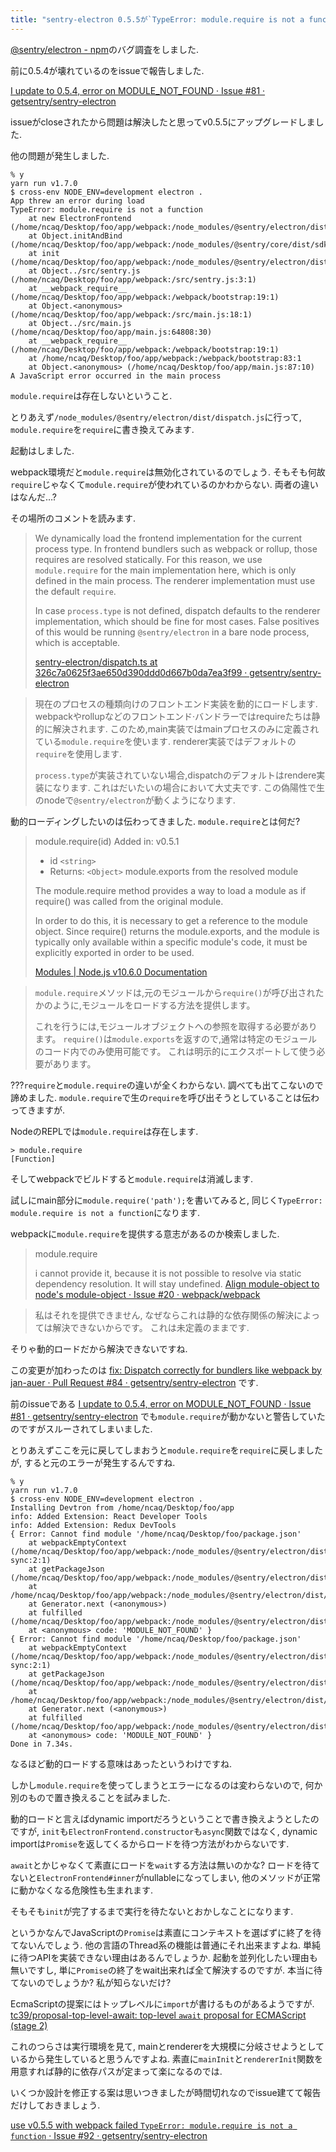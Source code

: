 ```yaml
---
title: "sentry-electron 0.5.5が`TypeError: module.require is not a function`で起動できない問題を調査しました(未解決)"
---
```


[\@sentry/electron - npm](https://www.npmjs.com/package/@sentry/electron)のバグ調査をしました.

前に0.5.4が壊れているのをissueで報告しました.

[I update to 0.5.4, error on MODULE_NOT_FOUND · Issue #81 · getsentry/sentry-electron](https://github.com/getsentry/sentry-electron/issues/81)

issueがcloseされたから問題は解決したと思ってv0.5.5にアップグレードしました.

他の問題が発生しました.

~~~
% y
yarn run v1.7.0
$ cross-env NODE_ENV=development electron .
App threw an error during load
TypeError: module.require is not a function
    at new ElectronFrontend (/home/ncaq/Desktop/foo/app/webpack:/node_modules/@sentry/electron/dist/dispatch.js:38:1)
    at Object.initAndBind (/home/ncaq/Desktop/foo/app/webpack:/node_modules/@sentry/core/dist/sdk.js:24:1)
    at init (/home/ncaq/Desktop/foo/app/webpack:/node_modules/@sentry/electron/dist/sdk.js:51:1)
    at Object../src/sentry.js (/home/ncaq/Desktop/foo/app/webpack:/src/sentry.js:3:1)
    at __webpack_require__ (/home/ncaq/Desktop/foo/app/webpack:/webpack/bootstrap:19:1)
    at Object.<anonymous> (/home/ncaq/Desktop/foo/app/webpack:/src/main.js:18:1)
    at Object../src/main.js (/home/ncaq/Desktop/foo/app/main.js:64808:30)
    at __webpack_require__ (/home/ncaq/Desktop/foo/app/webpack:/webpack/bootstrap:19:1)
    at /home/ncaq/Desktop/foo/app/webpack:/webpack/bootstrap:83:1
    at Object.<anonymous> (/home/ncaq/Desktop/foo/app/main.js:87:10)
A JavaScript error occurred in the main process
~~~

`module.require`は存在しないということ.

とりあえず`/node_modules/@sentry/electron/dist/dispatch.js`に行って,
`module.require`を`require`に書き換えてみます.

起動はしました.

webpack環境だと`module.require`は無効化されているのでしょう.
そもそも何故`require`じゃなくて`module.require`が使われているのかわからない.
両者の違いはなんだ…?

その場所のコメントを読みます.

> We dynamically load the frontend implementation for the current process type.
> In frontend bundlers such as webpack or rollup, those requires are resolved statically.
> For this reason, we use `module.require` for the main implementation here, which is only defined in the main process.
> The renderer implementation must use the default `require`.
>
> In case `process.type` is not defined, dispatch defaults to the renderer implementation, which should be fine for most cases.
> False positives of this would be running `@sentry/electron` in a bare node process, which is acceptable.
>
> [sentry-electron/dispatch.ts at 326c7a0625f3ae650d390ddd0d667b0da7ea3f99 · getsentry/sentry-electron](https://github.com/getsentry/sentry-electron/blob/326c7a0625f3ae650d390ddd0d667b0da7ea3f99/src/dispatch.ts#L24)

> 現在のプロセスの種類向けのフロントエンド実装を動的にロードします.
> webpackやrollupなどのフロントエンド·バンドラーではrequireたちは静的に解決されます.
> このため,main実装ではmainプロセスのみに定義されている`module.require`を使います.
> renderer実装ではデフォルトの`require`を使用します.
>
> `process.type`が実装されていない場合,dispatchのデフォルトはrendere実装になります.
> これはだいたいの場合において大丈夫です.
> この偽陽性で生のnodeで`@sentry/electron`が動くようになります.

動的ローディングしたいのは伝わってきました.
`module.require`とは何だ?

> module.require(id)
> Added in: v0.5.1
>
> * id `<string>`
> * Returns: `<Object>` module.exports from the resolved module
>
> The module.require method provides a way to load a module as if require() was called from the original module.
>
> In order to do this, it is necessary to get a reference to the module object.
> Since require() returns the module.exports, and the module is typically only available within a specific module's code, it must be explicitly exported in order to be used.
>
> [Modules | Node.js v10.6.0 Documentation](https://nodejs.org/api/modules.html#modules_module_require_id)

> `module.require`メソッドは,元のモジュールから`require()`が呼び出されたかのように,モジュールをロードする方法を提供します。
>
> これを行うには,モジュールオブジェクトへの参照を取得する必要があります。
> `require()`は`module.exports`を返すので,通常は特定のモジュールのコード内でのみ使用可能です。
> これは明示的にエクスポートして使う必要があります。

???`require`と`module.require`の違いが全くわからない.
調べても出てこないので諦めました.
`module.require`で生の`require`を呼び出そうとしていることは伝わってきますが.

NodeのREPLでは`module.require`は存在します.

~~~
> module.require
[Function]
~~~

そしてwebpackでビルドすると`module.require`は消滅します.

試しにmain部分に`module.require('path');`を書いてみると,
同じく`TypeError: module.require is not a function`になります.

webpackに`module.require`を提供する意志があるのか検索しました.

> module.require
>
> i cannot provide it, because it is not possible to resolve via static dependency resolution.
> It will stay undefined.
> [Align module-object to node's module-object · Issue #20 · webpack/webpack](https://github.com/webpack/webpack/issues/20)

> 私はそれを提供できません,
> なぜならこれは静的な依存関係の解決によっては解決できないからです。
> これは未定義のままです.

そりゃ動的ロードだから解決できないですね.

この変更が加わったのは
[fix: Dispatch correctly for bundlers like webpack by jan-auer · Pull Request #84 · getsentry/sentry-electron](https://github.com/getsentry/sentry-electron/pull/84)
です.

前のissueである
[I update to 0.5.4, error on MODULE_NOT_FOUND · Issue #81 · getsentry/sentry-electron](https://github.com/getsentry/sentry-electron/issues/81)
でも`module.require`が動かないと警告していたのですがスルーされてしまいました.

とりあえずここを元に戻してしまおうと`module.require`を`require`に戻しましたが,
すると元のエラーが発生するんですね.

~~~
% y
yarn run v1.7.0
$ cross-env NODE_ENV=development electron .
Installing Devtron from /home/ncaq/Desktop/foo/app
info: Added Extension: React Developer Tools
info: Added Extension: Redux DevTools
{ Error: Cannot find module '/home/ncaq/Desktop/foo/package.json'
    at webpackEmptyContext (/home/ncaq/Desktop/foo/app/webpack:/node_modules/@sentry/electron/dist/main sync:2:1)
    at getPackageJson (/home/ncaq/Desktop/foo/app/webpack:/node_modules/@sentry/electron/dist/main/context.js:80:1)
    at /home/ncaq/Desktop/foo/app/webpack:/node_modules/@sentry/electron/dist/main/context.js:240:25
    at Generator.next (<anonymous>)
    at fulfilled (/home/ncaq/Desktop/foo/app/webpack:/node_modules/@sentry/electron/dist/main/context.js:4:42)
    at <anonymous> code: 'MODULE_NOT_FOUND' }
{ Error: Cannot find module '/home/ncaq/Desktop/foo/package.json'
    at webpackEmptyContext (/home/ncaq/Desktop/foo/app/webpack:/node_modules/@sentry/electron/dist/main sync:2:1)
    at getPackageJson (/home/ncaq/Desktop/foo/app/webpack:/node_modules/@sentry/electron/dist/main/context.js:80:1)
    at /home/ncaq/Desktop/foo/app/webpack:/node_modules/@sentry/electron/dist/main/context.js:240:25
    at Generator.next (<anonymous>)
    at fulfilled (/home/ncaq/Desktop/foo/app/webpack:/node_modules/@sentry/electron/dist/main/context.js:4:42)
    at <anonymous> code: 'MODULE_NOT_FOUND' }
Done in 7.34s.
~~~

なるほど動的ロードする意味はあったというわけですね.

しかし`module.require`を使ってしまうとエラーになるのは変わらないので,
何か別のもので置き換えることを試みました.

動的ロードと言えばdynamic importだろうということで書き換えようとしたのですが,
`init`も`ElectronFrontend.constructor`も`async`関数ではなく,
dynamic importは`Promise`を返してくるからロードを待つ方法がわからないです.

`await`とかじゃなくて素直にロードを`wait`する方法は無いのかな?
ロードを待てないと`ElectronFrontend#inner`がnullableになってしまい,
他のメソッドが正常に動かなくなる危険性も生まれます.

そもそも`init`が完了するまで実行を待たないとおかしなことになります.

というかなんでJavaScriptの`Promise`は素直にコンテキストを選ばずに終了を待てないんでしょう.
他の言語のThread系の機能は普通にそれ出来ますよね.
単純に待つAPIを実装できない理由はあるんでしょうか.
起動を並列化したい理由も無いですし,
単に`Promise`の終了をwait出来れば全て解決するのですが.
本当に待てないのでしょうか?
私が知らないだけ?

EcmaScriptの提案にはトップレベルに`import`が書けるものがあるようですが.
[tc39/proposal-top-level-await: top-level `await` proposal for ECMAScript (stage 2)](https://github.com/tc39/proposal-top-level-await)

これのつらさは実行環境を見て,
mainとrendererを大規模に分岐させようとしているから発生していると思うんですよね.
素直に`mainInit`と`rendererInit`関数を用意すれば静的に依存パスが定まって楽になるのでは.

いくつか設計を修正する案は思いつきましたが時間切れなのでissue建てて報告だけしておきましょう.

[use v0.5.5 with webpack failed `TypeError: module.require is not a function` · Issue #92 · getsentry/sentry-electron](https://github.com/getsentry/sentry-electron/issues/92)
